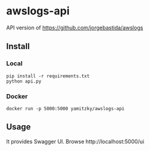 # awslogs-api
API version of https://github.com/jorgebastida/awslogs

## Install

### Local

```
pip install -r requirements.txt
python api.py
```

### Docker

```
docker run -p 5000:5000 yamitzky/awslogs-api
```

## Usage

It provides Swagger UI. Browse http://localhost:5000/ui
